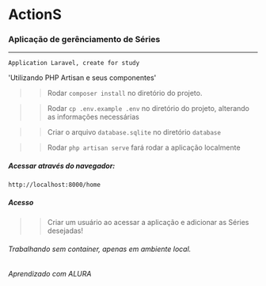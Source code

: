 # ActionS #
### Aplicação de gerênciamento de Séries ###

_________________________________________________________________

`` Application Laravel, create for study ``

'Utilizando PHP Artisan e seus componentes'

>> Rodar ``composer install`` no diretório do projeto.

>> Rodar ``cp .env.example .env`` no diretório do projeto, alterando as informações necessárias

>> Criar o arquivo ``database.sqlite`` no diretório ``database``

>> Rodar ``php artisan serve`` fará rodar a aplicação localmente



##### Acessar através do navegador:

 `http://localhost:8000/home `


##### Acesso #####

>> Criar um usuário ao acessar a aplicação e adicionar as Séries desejadas!

###### Trabalhando sem container, apenas em ambiente local. ######

###### Aprendizado com ALURA ######
